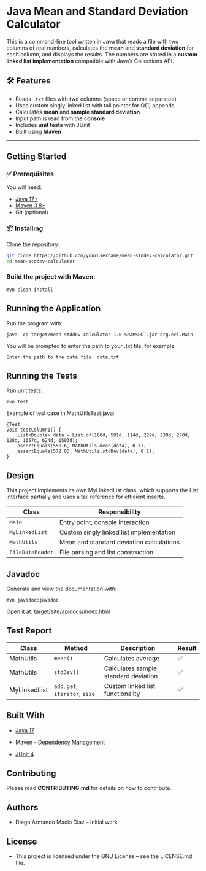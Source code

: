 # Java Mean and Standard Deviation Calculator

This is a command-line tool written in Java that reads a file with two columns of real numbers, calculates the **mean** and **standard deviation** for each column, and displays the results. The numbers are stored in a **custom linked list implementation** compatible with Java’s Collections API.

## 🛠 Features

- Reads `.txt` files with two columns (space or comma separated)
- Uses custom singly linked list with tail pointer for O(1) appends
- Calculates **mean** and **sample standard deviation**
- Input path is read from the **console**
- Includes **unit tests** with JUnit
- Built using **Maven**

---

##  Getting Started

### ✅ Prerequisites

You will need:

- [Java 17+](https://jdk.java.net/)
- [Maven 3.8+](https://maven.apache.org/)
- Git (optional)

### 📦 Installing

Clone the repository:

``` bash
git clone https://github.com/yourusername/mean-stddev-calculator.git
cd mean-stddev-calculator
````

### Build the project with Maven:
```
mvn clean install
```
## Running the Application
Run the program with:

```
java -cp target/mean-stddev-calculator-1.0-SNAPSHOT.jar org.eci.Main
```
You will be prompted to enter the path to your .txt file, for example:

```
Enter the path to the data file: data.txt
```
## Running the Tests
Run unit tests:

```
mvn test
```
Example of test case in MathUtilsTest.java:

```
@Test
void testColumn1() {
    List<Double> data = List.of(160d, 591d, 114d, 229d, 230d, 270d, 128d, 1657d, 624d, 1503d);
    assertEquals(550.6, MathUtils.mean(data), 0.1);
    assertEquals(572.03, MathUtils.stdDev(data), 0.1);
}
```
## Design
This project implements its own MyLinkedList<E> class, which supports the List<E> interface partially and uses a tail reference for efficient inserts.

| Class            | Responsibility                           |
|------------------|-------------------------------------------|
| `Main`           | Entry point, console interaction          |
| `MyLinkedList`   | Custom singly linked list implementation  |
| `MathUtils`      | Mean and standard deviation calculations  |
| `FileDataReader` | File parsing and list construction        |

## Javadoc
Generate and view the documentation with:

```
mvn javadoc:javadoc
```
Open it at: target/site/apidocs/index.html

## Test Report

| Class        | Method                           | Description                          | Result |
| ------------ |----------------------------------| ------------------------------------ | ------ |
| MathUtils    | `mean()`                         | Calculates average                   | ✅      |
| MathUtils    | `stdDev()`                       | Calculates sample standard deviation | ✅      |
| MyLinkedList | `add`, `get`, `iterator`, `size` | Custom linked list functionality     | ✅      |

## Built With

* [Java 17](https://www.oracle.com/java/technologies/javase/jdk17-archive-downloads.html)

* [Maven](https://maven.apache.org/) - Dependency Management

* [ JUnit 4](https://junit.org/junit4/)

## Contributing

Please read **CONTRIBUTING.md** for details on how to contribute.

## Authors

* Diego Armando Macia Diaz – Initial work

## License

* This project is licensed under the GNU License – see the LICENSE.md file.